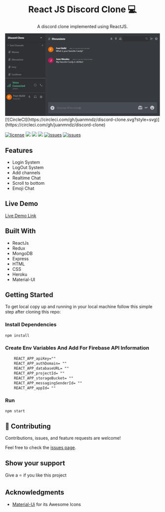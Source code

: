 <h1 align="center">
  React JS Discord Clone 💻
</h1>
<p align="center">
A discord clone implemented using ReactJS.
</p>

<img src="./docs/gitimage.gif" alt="">
[![CircleCI](https://circleci.com/gh/juanmndz/discord-clone.svg?style=svg)](https://circleci.com/gh/juanmndz/discord-clone)

[![license](https://img.shields.io/badge/license-MIT-blue.svg)](https://github.com/juanmndz/discord-clone/blob/dev/LICENSE)
<img src="https://img.shields.io/badge/developed%20by-juanmndz-blue.svg">
<img src="https://img.shields.io/github/stars/juanmndz/discord-clone.svg?style=flat">
<img src="https://img.shields.io/github/languages/top/juanmndz/discord-clone.svg"/>
[![issues](https://img.shields.io/github/issues/StevenPss/discord-clone.svg)](https://github.com/juanmndz/discord-clone/issues)
[![issues](https://img.shields.io/badge/PRs-welcome-brightgreen.svg?style=flat)](https://github.com/juanmndz/discord-clone/pulls)

## Features

- Login System
- LogOut System
- Add channels
- Realtime Chat
- Scroll to bottom
- Emoji Chat

## Live Demo

[Live Demo Link](https://discordapp-b6daf.web.app/)

## Built With

- ReactJs
- Redux
- MongoDB
- Express
- HTML
- CSS
- Heroku
- Material-UI

## Getting Started

To get local copy up and running in your local machine follow this simple step after cloning this repo:

### Install Dependencies

```
npm install
```
### Create Env Variables And Add For Firebase API Information

```
    REACT_APP_apiKey=""
    REACT_APP_authDomain= ""
    REACT_APP_databaseURL= ""
    REACT_APP_projectId= ""
    REACT_APP_storageBucket= ""
    REACT_APP_messagingSenderId= ""
    REACT_APP_appId= ""
```

### Run

```
npm start
```
## :handshake: Contributing

Contributions, issues, and feature requests are welcome!

Feel free to check the [issues page](https://github.com/juanmndz/discord-clone/issues).

## Show your support

Give a :star: if you like this project

## Acknowledgments
- [Material-Ui](https://material-ui.com/components/material-icons/) for its Awesome Icons
